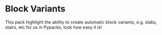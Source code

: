 # Block Variants

This pack highlight the ability to create automatic block variants, e.g. slabs, stairs, etc for us in Pypacks,
look how easy it is!
